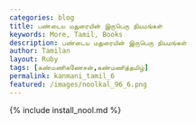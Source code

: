 ```yaml
---  
categories: blog  
title: பண்டைய மதுரையின் இருபெரு நியமங்கள்
keywords: More, Tamil, Books  
description: பண்டைய மதுரையின் இருபெரு நியமங்கள்
author: Tamilan  
layout: Ruby  
tags: [கண்மணிகணேசன்,கண்மணித்தமிழ்]
permalink: kanmani_tamil_6  
featured: /images/noolkal_96_6.png  
---  
```

{% include install_nool.md %} 

